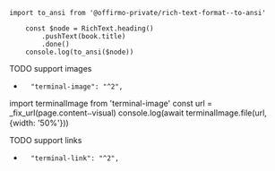 
```
import to_ansi from '@offirmo-private/rich-text-format--to-ansi'

	const $node = RichText.heading()
		.pushText(book.title)
		.done()
	console.log(to_ansi($node))

```


TODO support images
+		"terminal-image": "^2",
import terminalImage from 'terminal-image'
const url = _fix_url(page.contentⵧvisual)
console.log(await terminalImage.file(url, {width: '50%'}))

TODO support links
+		"terminal-link": "^2",
